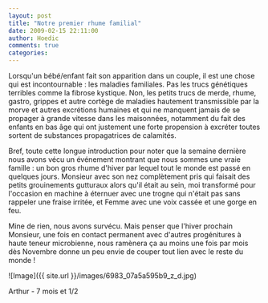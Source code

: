 ```yaml
---
layout: post
title: "Notre premier rhume familial"
date: 2009-02-15 22:11:00
author: Hoedic
comments: true
categories: 
---
```



Lorsqu'un bébé/enfant fait son apparition dans un couple, il est une chose qui est incontournable : les maladies familiales. Pas les trucs génétiques terribles comme la fibrose kystique. Non, les petits trucs de merde, rhume, gastro, grippes et autre cortège de maladies hautement transmissible par la morve et autres excrétions humaines et qui ne manquent jamais de se propager à grande vitesse dans les maisonnées, notamment du fait des enfants en bas âge qui ont justement une forte propension à excréter toutes sortent de substances propagatrices de calamités.

Bref, toute cette longue introduction pour noter que la semaine dernière nous avons vécu un événement montrant que nous sommes une vraie famille : un bon gros rhume d'hiver par lequel tout le monde est passé en quelques jours. Monsieur avec son nez complètement pris qui faisait des petits grouinements gutturaux alors qu'il était au sein, moi transformé pour l'occasion en machine à éternuer avec une trogne qui n'était pas sans rappeler une fraise irritée, et Femme avec une voix cassée et une gorge en feu.

Mine de rien, nous avons survécu. Mais penser que l'hiver prochain Monsieur, une fois en contact permanent avec d'autres progénitures à haute teneur microbienne, nous ramènera ça au moins une fois par mois dès Novembre donne un peu envie de couper tout lien avec le reste du monde !


![Image]({{ site.url }}/images/6983_07a5a595b9_z_d.jpg)
<div class="photoattrib">Arthur - 7 mois et 1/2</div>

